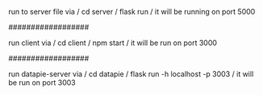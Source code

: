run to server file via /
cd server /
flask run /
it will be running on port 5000 

##################

run client via /
cd client /
npm start /
it will be run on port 3000

##################

run datapie-server via /
cd datapie /
flask run -h localhost -p 3003 /
it will be run on port 3003

